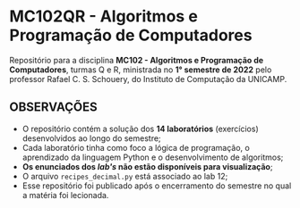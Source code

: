 # MC102QR - Algoritmos e Programação de Computadores
Repositório para a disciplina **MC102 - Algoritmos e Programação de Computadores**, turmas Q e R, ministrada no **1° semestre de 2022** pelo professor Rafael C. S. Schouery, do Instituto de Computação da UNICAMP.

## OBSERVAÇÕES
- O repositório contém a solução dos **14 laboratórios** (exercícios) desenvolvidos ao longo do semestre;
- Cada laboratório tinha como foco a lógica de programação, o aprendizado da linguagem Python e o desenvolvimento de algoritmos;
- **Os enunciados dos _lab's_ não estão disponíveis para visualização**;
- O arquivo `recipes_decimal.py` está associado ao lab 12;
- Esse repositório foi publicado após o encerramento do semestre no qual a matéria foi lecionada.